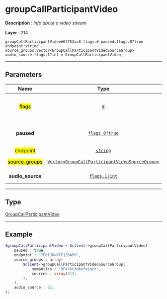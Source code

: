 # groupCallParticipantVideo

**Description** : *Info about a video stream*

**Layer** : 214

```tl
groupCallParticipantVideo#67753ac8 flags:# paused:flags.0?true endpoint:string source_groups:Vector<GroupCallParticipantVideoSourceGroup> audio_source:flags.1?int = GroupCallParticipantVideo;
```

---

## Parameters

| Name | Type | Description |
| :---: | :---: | :--- |
| <mark>flags</mark> | [`#`](type/#) | Flags, see TL conditional fields |
| **paused** | [`flags.0?true`](type/true) | Whether the stream is currently paused |
| <mark>endpoint</mark> | [`string`](type/string) | Endpoint |
| <mark>source_groups</mark> | [`Vector<GroupCallParticipantVideoSourceGroup>`](type/GroupCallParticipantVideoSourceGroup) | Source groups |
| **audio_source** | [`flags.1?int`](type/int) | Audio source ID |

---

## Type

[GroupCallParticipantVideo](type/GroupCallParticipantVideo)

---

## Example

```php
$groupCallParticipantVideo = $client->groupCallParticipantVideo(
	paused : true,
	endpoint : '7EDIJkw8TFjZ6WPH',
	source_groups : array(
		$client->groupCallParticipantVideoSourceGroup(
			semantics : '9P4rGc3dAzfajqtn',
			sources : array(31),
		),
	),
	audio_source : 62,
);
```